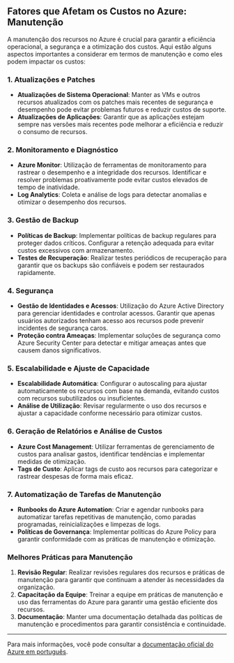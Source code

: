 ## Fatores que Afetam os Custos no Azure: Manutenção

A manutenção dos recursos no Azure é crucial para garantir a eficiência operacional, a segurança e a otimização dos custos. Aqui estão alguns aspectos importantes a considerar em termos de manutenção e como eles podem impactar os custos:

### 1. **Atualizações e Patches**
- **Atualizações de Sistema Operacional**: Manter as VMs e outros recursos atualizados com os patches mais recentes de segurança e desempenho pode evitar problemas futuros e reduzir custos de suporte.
- **Atualizações de Aplicações**: Garantir que as aplicações estejam sempre nas versões mais recentes pode melhorar a eficiência e reduzir o consumo de recursos.

### 2. **Monitoramento e Diagnóstico**
- **Azure Monitor**: Utilização de ferramentas de monitoramento para rastrear o desempenho e a integridade dos recursos. Identificar e resolver problemas proativamente pode evitar custos elevados de tempo de inatividade.
- **Log Analytics**: Coleta e análise de logs para detectar anomalias e otimizar o desempenho dos recursos.

### 3. **Gestão de Backup**
- **Políticas de Backup**: Implementar políticas de backup regulares para proteger dados críticos. Configurar a retenção adequada para evitar custos excessivos com armazenamento.
- **Testes de Recuperação**: Realizar testes periódicos de recuperação para garantir que os backups são confiáveis e podem ser restaurados rapidamente.

### 4. **Segurança**
- **Gestão de Identidades e Acessos**: Utilização do Azure Active Directory para gerenciar identidades e controlar acessos. Garantir que apenas usuários autorizados tenham acesso aos recursos pode prevenir incidentes de segurança caros.
- **Proteção contra Ameaças**: Implementar soluções de segurança como Azure Security Center para detectar e mitigar ameaças antes que causem danos significativos.

### 5. **Escalabilidade e Ajuste de Capacidade**
- **Escalabilidade Automática**: Configurar o autoscaling para ajustar automaticamente os recursos com base na demanda, evitando custos com recursos subutilizados ou insuficientes.
- **Análise de Utilização**: Revisar regularmente o uso dos recursos e ajustar a capacidade conforme necessário para otimizar custos.

### 6. **Geração de Relatórios e Análise de Custos**
- **Azure Cost Management**: Utilizar ferramentas de gerenciamento de custos para analisar gastos, identificar tendências e implementar medidas de otimização.
- **Tags de Custo**: Aplicar tags de custo aos recursos para categorizar e rastrear despesas de forma mais eficaz.

### 7. **Automatização de Tarefas de Manutenção**
- **Runbooks do Azure Automation**: Criar e agendar runbooks para automatizar tarefas repetitivas de manutenção, como paradas programadas, reinicializações e limpezas de logs.
- **Políticas de Governança**: Implementar políticas do Azure Policy para garantir conformidade com as práticas de manutenção e otimização.

### Melhores Práticas para Manutenção
1. **Revisão Regular**: Realizar revisões regulares dos recursos e práticas de manutenção para garantir que continuam a atender às necessidades da organização.
2. **Capacitação da Equipe**: Treinar a equipe em práticas de manutenção e uso das ferramentas do Azure para garantir uma gestão eficiente dos recursos.
3. **Documentação**: Manter uma documentação detalhada das políticas de manutenção e procedimentos para garantir consistência e continuidade.

---

Para mais informações, você pode consultar a [documentação oficial do Azure em português](https://docs.microsoft.com/pt-br/azure/?product=popular).
